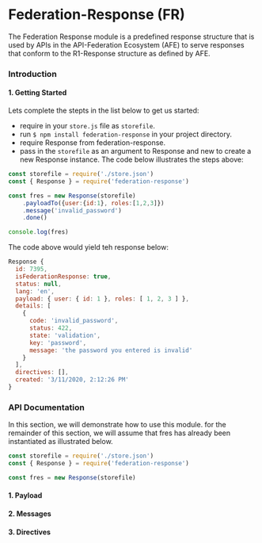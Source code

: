 # Federation-Response (FR)
The Federation Response module is a predefined response structure that is used by APIs in the API-Federation Ecosystem (AFE) to serve responses that conform to the R1-Response structure as defined by AFE.
### Introduction

#### 1. Getting Started
Lets complete the stepts in the list below to get us started:
- require in your <code>store.js</code> file as <code>storefile</code>.
- run <code>$ npm install federation-response</code> in your project directory.
- require Response from federation-response.
- pass in the <code>storefile</code> as an argument to Response and new to create a new Response instance.
The code below illustrates the steps above:
```js
const storefile = require('./store.json')
const { Response } = require('federation-response')

const fres = new Response(storefile)
    .payloadTo({user:{id:1}, roles:[1,2,3]})
    .message('invalid_password')
    .done()

console.log(fres)
```
The code above would yield teh response below:
```js
Response {
  id: 7395,
  isFederationResponse: true,
  status: null,
  lang: 'en',
  payload: { user: { id: 1 }, roles: [ 1, 2, 3 ] },
  details: [
    {
      code: 'invalid_password',
      status: 422,
      state: 'validation',
      key: 'password',
      message: 'the password you entered is invalid'
    }
  ],
  directives: [],
  created: '3/11/2020, 2:12:26 PM'
}
```
### API Documentation
In this section, we will demonstrate how to use this module. for the remainder of this section, we will assume that fres has already been instantiated as illustrated below.
```js
const storefile = require('./store.json')
const { Response } = require('federation-response')

const fres = new Response(storefile)
```
#### 1. Payload

#### 2. Messages 
#### 3. Directives  
